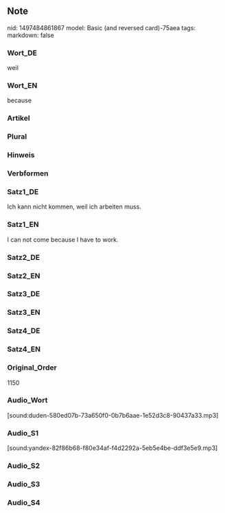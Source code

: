 ## Note
nid: 1497484861867
model: Basic (and reversed card)-75aea
tags: 
markdown: false

### Wort_DE
weil

### Wort_EN
because

### Artikel


### Plural


### Hinweis


### Verbformen


### Satz1_DE
Ich kann nicht kommen, weil ich arbeiten muss.

### Satz1_EN
I can not come because I have to work.

### Satz2_DE


### Satz2_EN


### Satz3_DE


### Satz3_EN


### Satz4_DE


### Satz4_EN


### Original_Order
1150

### Audio_Wort
[sound:duden-580ed07b-73a650f0-0b7b6aae-1e52d3c8-90437a33.mp3]

### Audio_S1
[sound:yandex-82f86b68-f80e34af-f4d2292a-5eb5e4be-ddf3e5e9.mp3]

### Audio_S2


### Audio_S3


### Audio_S4

